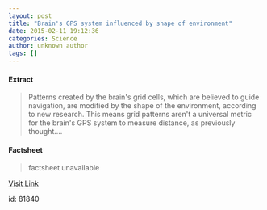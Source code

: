 ```yaml
---
layout: post
title: "Brain's GPS system influenced by shape of environment"
date: 2015-02-11 19:12:36
categories: Science
author: unknown author
tags: []
---
```



#### Extract
>Patterns created by the brain's grid cells, which are believed to guide navigation, are modified by the shape of the environment, according to new research. This means grid patterns aren't a universal metric for the brain's GPS system to measure distance, as previously thought....

#### Factsheet
>factsheet unavailable

[Visit Link](http://feeds.sciencedaily.com/~r/sciencedaily/~3/EUjLX6lsiDg/150211141236.htm)

id:   81840


